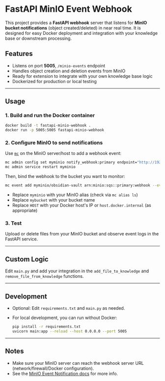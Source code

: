 # FastAPI MinIO Event Webhook

This project provides a **FastAPI webhook** server that listens for **MinIO bucket notifications** (object created/deleted) in near real time. It is designed for easy Docker deployment and integration with your knowledge base or downstream processing.

## Features

- Listens on port **5005**, `/minio-events` endpoint
- Handles object creation and deletion events from MinIO
- Ready for extension to integrate with your own knowledge base logic
- Dockerized for production or local testing

---

## Usage

### 1. Build and run the Docker container

```bash
docker build -t fastapi-minio-webhook .
docker run -p 5005:5005 fastapi-minio-webhook
```

### 2. Configure MinIO to send notifications

Use [`mc`](https://min.io/docs/minio/linux/reference/minio-mc.html) on the MinIO server/host to add a webhook event:

```bash
mc admin config set myminio notify_webhook:primary endpoint="http://192.168.1.35:5005/minio-events"
mc admin service restart myminio
```

Then, bind the webhook to the bucket you want to monitor:

```bash
mc event add myminio/obsidian-vault arn:minio:sqs::primary:webhook --event "put,delete"
```

- Replace `myminio` with your MinIO alias (check via `mc alias ls`)
- Replace `mybucket` with your bucket name
- Replace `HOST` with your Docker host's IP or `host.docker.internal` (as appropriate)

### 3. Test

Upload or delete files from your MinIO bucket and observe event logs in the FastAPI service.

---

## Custom Logic

Edit `main.py` and add your integration in the `add_file_to_knowledge` and `remove_file_from_knowledge` functions.

---

## Development

- Optional: Edit `requirements.txt` and `main.py` as needed.
- For local development, you can run without Docker:

    ```bash
    pip install -r requirements.txt
    uvicorn main:app --reload --host 0.0.0.0 --port 5005
    ```

---

## Notes

- Make sure your MinIO server can reach the webhook server URL (network/firewall/Docker configuration).
- See the [MinIO Event Notification docs](https://min.io/docs/minio/linux/administration/notifications/bucket/overview.html) for more info.